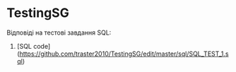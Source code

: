 # TestingSG

Відповіді на тестові завдання SQL:

1. [SQL code] 
(https://github.com/traster2010/TestingSG/edit/master/sql/SQL_TEST_1.sql)